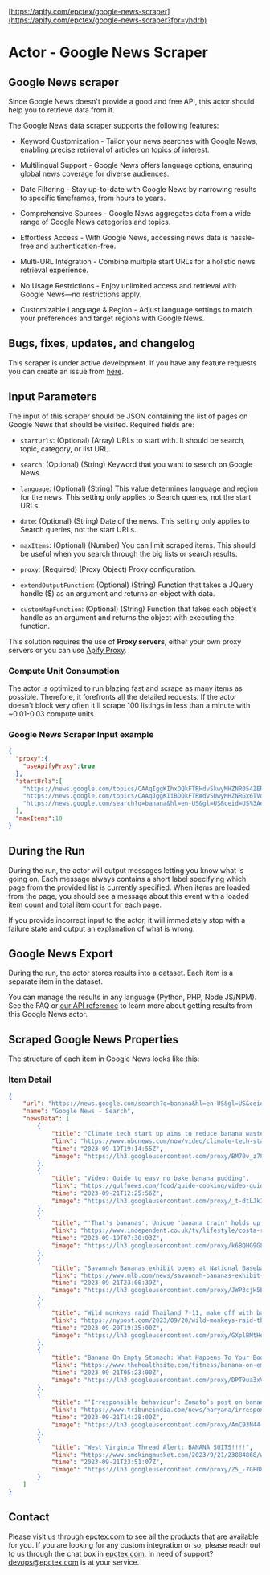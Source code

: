 [https://apify.com/epctex/google-news-scraper](https://apify.com/epctex/google-news-scraper?fpr=yhdrb)

# Actor - Google News Scraper

## Google News scraper

Since Google News doesn't provide a good and free API, this actor should help you to retrieve data from it.

The Google News data scraper supports the following features:

-   Keyword Customization - Tailor your news searches with Google News, enabling precise retrieval of articles on topics of interest.

-   Multilingual Support - Google News offers language options, ensuring global news coverage for diverse audiences.

-   Date Filtering - Stay up-to-date with Google News by narrowing results to specific timeframes, from hours to years.

-   Comprehensive Sources - Google News aggregates data from a wide range of Google News categories and topics.

-   Effortless Access - With Google News, accessing news data is hassle-free and authentication-free.

-   Multi-URL Integration - Combine multiple start URLs for a holistic news retrieval experience.

-   No Usage Restrictions - Enjoy unlimited access and retrieval with Google News—no restrictions apply.

-   Customizable Language & Region - Adjust language settings to match your preferences and target regions with Google News.

## Bugs, fixes, updates, and changelog

This scraper is under active development. If you have any feature requests you can create an issue from [here](https://github.com/epctex/google-news-scraper/issues).


## Input Parameters

The input of this scraper should be JSON containing the list of pages on Google News that should be visited. Required fields are:

- `startUrls`: (Optional) (Array) URLs to start with. It should be search, topic, category, or list URL.

- `search`: (Optional) (String) Keyword that you want to search on Google News.

- `language`: (Optional) (String) This value determines language and region for the news. This setting only applies to Search queries, not the start URLs.

- `date`: (Optional) (String) Date of the news. This setting only applies to Search queries, not the start URLs.

- `maxItems`: (Optional) (Number) You can limit scraped items. This should be useful when you search through the big lists or search results.

- `proxy`: (Required) (Proxy Object) Proxy configuration.

- `extendOutputFunction`: (Optional) (String) Function that takes a JQuery handle ($) as an argument and returns an object with data.

- `customMapFunction`: (Optional) (String) Function that takes each object's handle as an argument and returns the object with executing the function.

This solution requires the use of **Proxy servers**, either your own proxy servers or you can use [Apify Proxy](https://www.apify.com/docs/proxy).

### Compute Unit Consumption

The actor is optimized to run blazing fast and scrape as many items as possible. Therefore, it forefronts all the detailed requests. If the actor doesn't block very often it'll scrape 100 listings in less than a minute with ~0.01-0.03 compute units.

### Google News Scraper Input example

```json
{
  "proxy":{
    "useApifyProxy":true
  },
  "startUrls":[
    "https://news.google.com/topics/CAAqIggKIhxDQkFTRHdvSkwyMHZNR054ZERrd0VnSmxiaWdBUAE?hl=en-US&gl=US&ceid=US%3Aen",
    "https://news.google.com/topics/CAAqJggKIiBDQkFTRWdvSUwyMHZNRGx6TVdZU0FtVnVHZ0pWVXlnQVAB?hl=en-US&gl=US&ceid=US%3Aen",
    "https://news.google.com/search?q=banana&hl=en-US&gl=US&ceid=US%3Aen"
  ],
  "maxItems":10
}

```

## During the Run

During the run, the actor will output messages letting you know what is going on. Each message always contains a short label specifying which page from the provided list is currently specified.
When items are loaded from the page, you should see a message about this event with a loaded item count and total item count for each page.

If you provide incorrect input to the actor, it will immediately stop with a failure state and output an explanation of what is wrong.

## Google News Export

During the run, the actor stores results into a dataset. Each item is a separate item in the dataset.

You can manage the results in any language (Python, PHP, Node JS/NPM). See the FAQ or <a href="https://www.apify.com/docs/api" target="blank">our API reference</a> to learn more about getting results from this Google News actor.

## Scraped Google News Properties

The structure of each item in Google News looks like this:

### Item Detail

```json
{
	"url": "https://news.google.com/search?q=banana&hl=en-US&gl=US&ceid=US%3Aen",
	"name": "Google News - Search",
	"newsData": [
		{
			"title": "Climate tech start up aims to reduce banana waste through alternative leather",
			"link": "https://www.nbcnews.com/now/video/climate-tech-start-up-aims-to-reduce-banana-waste-through-alternative-leather-193302085969",
			"time": "2023-09-19T19:14:55Z",
			"image": "https://lh3.googleusercontent.com/proxy/BM70v_z78TJwMI9RbZUHuPD6rqy5rUaLpxG0Xo45SMxHjWXC3QZGq4UMd6zwY35kwaRkYoAnStxCnv7tBZOWcl-FZyBicwZd3FfUwShV0PFixeUcQLa5teVUvXdhmR7mTBxDzKiy_NWjypEv5M5-pWkFqsT5JEl7GbLEuMXryDJ01s9xVt2DVMdnnmwFtboVo5qYAM2Wis-b-k2i-5sIvzuo1Ssc=s0-w100-h100-dchQGEKCHjNdKIosE"
		},
		{
			"title": "Video: Guide to easy no bake banana pudding",
			"link": "https://gulfnews.com/food/guide-cooking/video-guide-to-easy-no-bake-banana-pudding-1.1695221205993",
			"time": "2023-09-21T12:25:56Z",
			"image": "https://lh3.googleusercontent.com/proxy/_t-dtLJk3qdFxWKETdue4c_OOgntA7D2UWvjYWWMsJiKpBfh053VjOQGRjxu6Ls4fO4JFzyE3z_zbZlH17YxwpbgQAysz3fpgFslqqklnZ7S9sC4JLB2SD25bNG05_sACILJeELI5vZ_afkXwI-0Lr-SHk1Ri2Y-ASjYUpUoVB0NDwBKcJFDUaTUeBfsJJTe=s0-w100-h100-dcKSSMjp0G"
		},
		{
			"title": "'That's bananas': Unique 'banana train' holds up traffic in Costa Rica",
			"link": "https://www.independent.co.uk/tv/lifestyle/costa-rica-banana-crossing-tiktok-b2414084.html",
			"time": "2023-09-19T07:30:03Z",
			"image": "https://lh3.googleusercontent.com/proxy/k6BQHG9G86tymdn3DVWjhmcuJrRhOEUXGuLk3cP7yfNhwA7Fuj0_1seeS8RRwZlMRAvTUo_3Ecc0nq-0um38qOFBsn26ex1BCx66pH9RHB9oczV0fGWnpVylAQ=s0-w100-h100-dcAQAG"
		},
		{
			"title": "Savannah Bananas exhibit opens at National Baseball Hall of Fame",
			"link": "https://www.mlb.com/news/savannah-bananas-exhibit-opens-at-national-baseball-hall-of-fame",
			"time": "2023-09-21T23:00:39Z",
			"image": "https://lh3.googleusercontent.com/proxy/JWP3cjH5E2Z13SR9Tj8jRNs1I-oS1rsn_2DRNY9iTmM3v4YI1ckBppkx6og7yU14rs1OKB7bFB1pK4xvTDPiO7XHa3pvdK6vlSGVAYrIIedcQYvpNHyuCrt8wlwWkuFnuuGt1m5kWeUES1fEIxxh_Key3qI=s0-w100-h100-dcATCQGJjpgUsC"
		},
		{
			"title": "Wild monkeys raid Thailand 7-11, make off with banana haul in bizarre theft: video",
			"link": "https://nypost.com/2023/09/20/wild-monkeys-raid-thailand-7-11-make-off-with-banana-haul-in-bizarre-theft-video/",
			"time": "2023-09-20T19:35:00Z",
			"image": "https://lh3.googleusercontent.com/proxy/GXplBMtHdDPkBvxX-wZ5ws5UFeuQQpnnmUQ_DihC4MituXtTiZq_OQrDkAD920GlQEsE4HMCJazdTba6YJqgpTTYkhDfDPcOmD3ZvEdORaEDaTvqRl3TfwXY7c6VixKSr0pmQcSuC7c29jFRF-2X0cHj-wE9ywb1g06xJHTdG-L6KYDJ5S7MpBXKycc0QhKbS-WLcy3aIMwycuDzQqQFPCrgQ1ZoYQ=s0-w100-h100-dcHTCCziQjNecC"
		},
		{
			"title": "Banana On Empty Stomach: What Happens To Your Body When You Eat Banana First Thing In The Morning? | TheHe",
			"link": "https://www.thehealthsite.com/fitness/banana-on-empty-stomach-what-happens-to-your-body-when-you-eat-banana-first-thing-in-the-morning-2-1012171/",
			"time": "2023-09-21T05:23:00Z",
			"image": "https://lh3.googleusercontent.com/proxy/DPT9ua3xVX5lBP5yNl9mYaIsNJ1z2nWxV8eA3Vy3XVEKkiBjAOVSu0H4EK9hwEvAO2o93_YJ2D_mwNOK7HIVR1e73XIHlSpyet4nojt65aR2sdt_XUFlZZ0aUlWL9aUakR0nN6m36r-Y06FzG0YC=s0-w100-h100-dcCWKOZzXmmWsC"
		},
		{
			"title": "‘Irresponsible behaviour’: Zomato’s post on banana chips tagging Gurugram police receives backlash",
			"link": "https://www.tribuneindia.com/news/haryana/irresponsible-behaviour-zomatos-post-on-banana-chips-tagging-gurugram-police-receives-backlash-546511",
			"time": "2023-09-21T14:28:00Z",
			"image": "https://lh3.googleusercontent.com/proxy/AmC93N44-XJ7ed7YM_Oq-fnoL9KnOjnrWo4LjLk0JI4rrt-LWsMLZkqmWg8A7iP6il8K45GTlwifIYnvkw8gZ1aIY72hEAsxZVtuIvZ15PvZBbDKzLCqWYzYnI2IT9yS9z0lLi-X8OKgGiv_LcWkvrIxv7aXQSDlMiamThS3lXf1azk=s0-w100-h100-dcHQOCbYkqc7gA"
		},
		{
			"title": "West Virginia Thread Alert: BANANA SUITS!!!!",
			"link": "https://www.smokingmusket.com/2023/9/21/23884868/west-virginia-thread-alert-banana-suits-wvu-football-uniform-watch",
			"time": "2023-09-21T23:51:07Z",
			"image": "https://lh3.googleusercontent.com/proxy/Z5_-7GF08zyuaGMnmesz34vsr6y4ig6Q2_6kvIf9jfL1YHPGCnNIPDvzKQ-gyljziyi1lEz0f4d2ZUbW54108O9EezsNqtJH6dOLG48ix4eis4wfYZHAN8A0I-CvEMnHYrsf4nsOGNVTk6HLMf4libcs2ZcS6EkZThjEIXmEaEDJpKlL811SJ0fuy_wVxfeng-YGmX7IggeceozB_8pRUg4DuB7Mam4rWhv_P4PTRFi6FEPLwYao9pg=s0-w100-h100-dcHSSMzJkJ"
		}
	]
}
```

## Contact
Please visit us through [epctex.com](https://epctex.com) to see all the products that are available for you. If you are looking for any custom integration or so, please reach out to us through the chat box in [epctex.com](https://epctex.com). In need of support? [devops@epctex.com](mailto:devops@epctex.com) is at your service.

